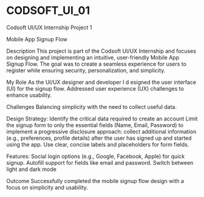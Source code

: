 # CODSOFT_UI_01
Codsoft UI/UX Internship Project 1

Mobile App Signup Flow

Description
This project is part of the Codsoft UI/UX Internship and focuses on designing and implementing an intuitive, user-friendly Mobile App Signup Flow. The goal was to create a seamless experience for users to register while ensuring security, personalization, and simplicity.

My Role
As the UI/UX designer and developer I d esigned the user interface (UI) for the signup flow.
Addressed user experience (UX) challenges to enhance usability.

Challenges
Balancing simplicity with the need to collect useful data.

Design Strategy:
Identify the critical data required to create an account
Limit the signup form to only the essential fields (Name, Email, Password) to implement a progressive disclosure approach: collect additional information (e.g., preferences, profile details) after the user has signed up and started using the app.
Use clear, concise labels and placeholders for form fields.

Features:
Social login options (e.g., Google, Facebook, Apple) for quick signup.
Autofill support for fields like email and password.
Switch between light and dark mode

Outcome
Successfully completed the mobile signup flow design with a focus on simplicity and usability.


